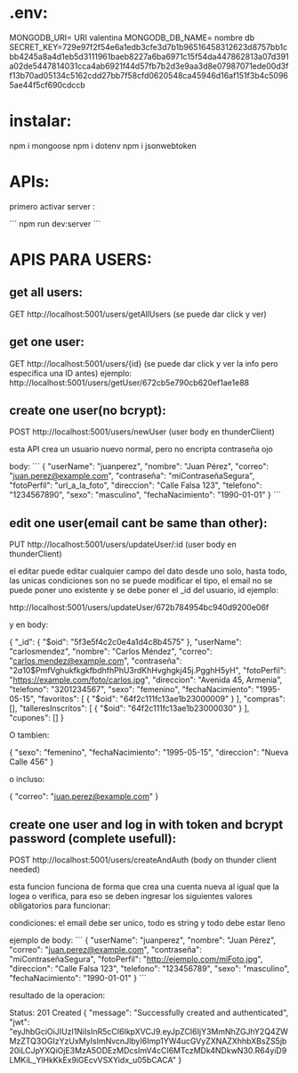 # .env:
MONGODB_URI= URI valentina
MONGODB_DB_NAME= nombre db
SECRET_KEY=729e97f2f54e6a1edb3cfe3d7b1b96516458312623d8757bb1cbb4245a8a4d1eb5d3111961baeb8227a6ba6971c15f54da447862813a07d391a02de5447814031cca4ab6921f44d57fb7b2d3e9aa3d8e07987071ede00d3ff13b70ad05134c5162cdd27bb7f58cfd0620548ca45946d16af151f3b4c50965ae44f5cf690cdccb

# instalar:
npm i mongoose
npm i dotenv
npm i jsonwebtoken


# APIs:

primero activar server :

´´´
npm run dev:server
´´´

# APIS PARA USERS:


## get all users:
GET http://localhost:5001/users/getAllUsers (se puede dar click y ver)


## get one user:
GET http://localhost:5001/users/{id} (se puede dar click y ver la info pero especifica una ID antes)
ejemplo:
http://localhost:5001/users/getUser/672cb5e790cb620ef1ae1e88


## create one user(no bcrypt):
POST http://localhost:5001/users/newUser (user body en thunderClient)

esta API crea un usuario nuevo normal, pero no encripta contraseña ojo

body:
´´´
{
    "userName": "juanperez",
    "nombre": "Juan Pérez",
    "correo": "juan.perez@example.com",
    "contraseña": "miContraseñaSegura",
    "fotoPerfil": "url_a_la_foto",
    "direccion": "Calle Falsa 123",
    "telefono": "1234567890",
    "sexo": "masculino",
    "fechaNacimiento": "1990-01-01"
}
´´´



## edit one user(email cant be same than other):
PUT http://localhost:5001/users/updateUser/:id (user body en thunderClient)

el editar puede editar cualquier campo del dato desde uno solo, hasta todo, las unicas condiciones son no se puede modificar el tipo, el email no se puede poner uno existente y se debe poner el _id del usuario, id ejemplo:

http://localhost:5001/users/updateUser/672b784954bc940d9200e06f

y en body:

{
    "_id": {
        "$oid": "5f3e5f4c2c0e4a1d4c8b4575"
    },
    "userName": "carlosmendez",
    "nombre": "Carlos Méndez",
    "correo": "carlos.mendez@example.com",
    "contraseña": "$2a$10$PmfVghukfkgkfbdhfhPhU3rdKhHvghgkj45j.PgghH5yH",
    "fotoPerfil": "https://example.com/foto/carlos.jpg",
    "direccion": "Avenida 45, Armenia",
    "telefono": "3201234567",
    "sexo": "femenino",
    "fechaNacimiento": "1995-05-15",
    "favoritos": [
        {
            "$oid": "64f2c111fc13ae1b23000009"
        }
    ],
    "compras": [],
    "talleresInscritos": [
        {
            "$oid": "64f2c111fc13ae1b23000030"
        }
    ],
    "cupones": []
}

O tambien: 

{
    "sexo": "femenino",
    "fechaNacimiento": "1995-05-15",
    "direccion": "Nueva Calle 456"
}

o incluso:

{
    "correo": "juan.perez@example.com"
}



## create one user and log in with token and bcrypt password (complete usefull):
POST http://localhost:5001/users/createAndAuth (body on thunder client needed)

esta funcion funciona de forma que crea una cuenta nueva al igual que la logea o verifica, para eso se deben ingresar los siguientes valores obligatorios para funcionar:

condiciones: el email debe ser unico, todo es string y todo debe estar lleno

ejemplo de body:
´´´
{
    "userName": "juanperez",
    "nombre": "Juan Pérez",
    "correo": "juan.perez@example.com",
    "contraseña": "miContraseñaSegura",
    "fotoPerfil": "http://ejemplo.com/miFoto.jpg",
    "direccion": "Calle Falsa 123",
    "telefono": "123456789",
    "sexo": "masculino",
    "fechaNacimiento": "1990-01-01"
}
´´´

resultado de la operacion:

Status: 201 Created
{
  "message": "Successfully created and authenticated",
  "jwt": "eyJhbGciOiJIUzI1NiIsInR5cCI6IkpXVCJ9.eyJpZCI6IjY3MmNhZGJhY2Q4ZWMzZTQ3OGIzYzUxMyIsImNvcnJlbyI6Imp1YW4ucGVyZXNAZXhhbXBsZS5jb20iLCJpYXQiOjE3MzA5ODEzMDcsImV4cCI6MTczMDk4NDkwN30.R64yiD9LMKiL_YlHkKkEx9iGEcvVSXYidx_u05bCACA"
}
